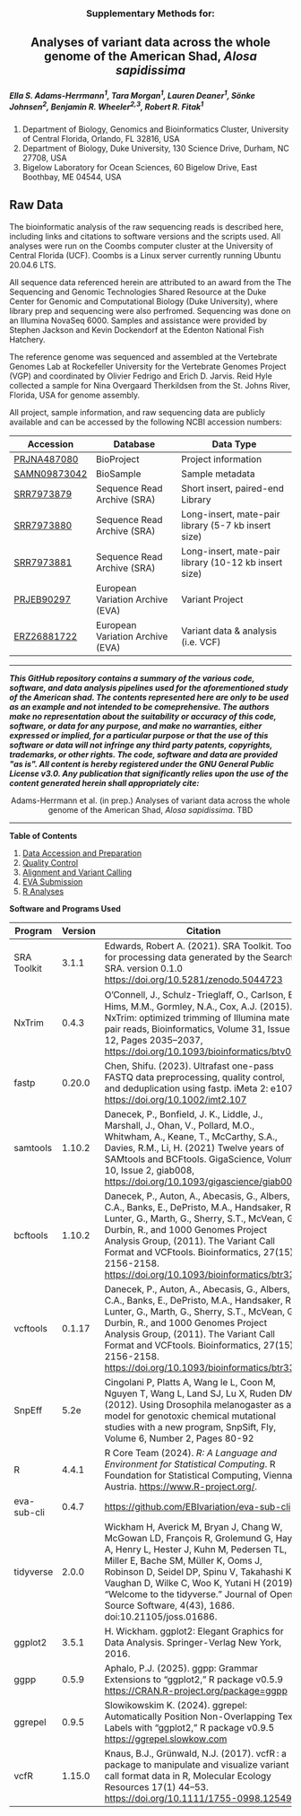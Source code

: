 <h3><p align="center">Supplementary Methods for:</p></h3>

<h2><p align="center">Analyses of variant data across the whole genome of the American Shad, <i>Alosa sapidissima</i></p></h2>

<I><h5>Ella S. Adams-Herrmann<sup>1</sup>, Tara Morgan<sup>1</sup>, Lauren Deaner<sup>1</sup>, Sönke Johnsen<sup>2</sup>,  Benjamin R. Wheeler<sup>2,3</sup>, Robert R. Fitak<sup>1</sup></h5></I>

1. Department of Biology, Genomics and Bioinformatics Cluster, University of Central Florida, Orlando, FL 32816, USA
2. Department of Biology, Duke University, 130 Science Drive, Durham, NC 27708, USA
3. Bigelow Laboratory for Ocean Sciences, 60 Bigelow Drive, East Boothbay, ME 04544, USA 

## **Raw Data**

The bioinformatic analysis of the raw sequencing reads is described here, including links and citations to software versions and the scripts used. All analyses were run on the Coombs computer cluster at the University of Central Florida (UCF). Coombs is a Linux server currently running Ubuntu 20.04.6 LTS.

All sequence data referenced herein are attributed to an award from the The Sequencing and Genomic Technologies Shared Resource at the Duke Center for Genomic and Computational Biology (Duke University), where library prep and sequencing were also perfromed. Sequencing was done on an Illumina NovaSeq 6000. Samples and assistance were provided by Stephen Jackson and Kevin Dockendorf at the Edenton National Fish Hatchery.

The reference genome was sequenced and assembled at the Vertebrate Genomes Lab at Rockefeller University for the Vertebrate Genomes Project (VGP) and coordinated by Olivier Fedrigo and Erich D. Jarvis. Reid Hyle collected a sample for Nina Overgaard Therkildsen from the St. Johns River, Florida, USA for genome assembly.

All project, sample information, and raw sequencing data are publicly available and can be accessed by the following NCBI accession numbers:

| Accession | Database | Data Type |
| ------------- | ------------- | ---------- |
| [PRJNA487080](https://www.ncbi.nlm.nih.gov/bioproject/487080) | BioProject | Project information |
| [SAMN09873042](https://www.ncbi.nlm.nih.gov/biosample/SAMN09873042) | BioSample | Sample metadata |
| [SRR7973879](https://www.ncbi.nlm.nih.gov/sra/SRR7973879) | Sequence Read Archive (SRA) | Short insert, paired-end Library  |
| [SRR7973880](https://www.ncbi.nlm.nih.gov/sra/SRR7973880) | Sequence Read Archive (SRA) | Long-insert, mate-pair library (5-7 kb insert size)  |
| [SRR7973881](https://www.ncbi.nlm.nih.gov/sra/SRR7973881) | Sequence Read Archive (SRA) | Long-insert, mate-pair library (10-12 kb insert size)  |
| [PRJEB90297](https://www.ebi.ac.uk/eva/?eva-study=PRJEB90297) | European Variation Archive (EVA) | Variant Project |
| [ERZ26881722](https://www.ebi.ac.uk/ena/browser/view/ERZ26881722) | European Variation Archive (EVA) | Variant data & analysis (i.e. VCF)  |

***
___This GitHub repository contains a summary of the various code, software, and data analysis pipelines used for the aforementioned study of the American shad. The contents represented here are only to be used as an example and not intended to be comeprehensive. The authors make no representation about the suitability or accuracy of this code, software, or data for any purpose, and make no warranties, either expressed or implied, for a particular purpose or that the use of this software or data will not infringe any third party patents, copyrights, trademarks, or other rights. The code, software and data are provided "as is". All content is hereby registered under the GNU General Public License v3.0. Any publication that significantly relies upon the use of the content generated herein shall appropriately cite:___

<p align="center">Adams-Herrmann et al. (in prep.) Analyses of variant data across the whole genome of the American Shad, <i>Alosa sapidissima</i>. TBD</p>

***

**Table of Contents**

1. [Data Accession and Preparation](./Data%20Accession%20and%20Preparation.md)
2. [Quality Control](./Quality%20Control.md)
3. [Alignment and Variant Calling](./Alignment%20and%20Variant%20Calling.md)
4. [EVA Submission](./EVA%20Submission.md)
5. [R Analyses](./Rscripts.md)

**Software and Programs Used**

| Program | Version | Citation|
| --------  | ------ | --------|
|SRA Toolkit | 3.1.1 | Edwards, Robert A. (2021). SRA Toolkit. Tools for processing data generated by the Search SRA. version 0.1.0 https://doi.org/10.5281/zenodo.5044723 |
| NxTrim | 0.4.3 | O’Connell, J., Schulz-Trieglaﬀ, O., Carlson, E., Hims, M.M., Gormley, N.A., Cox, A.J. (2015). NxTrim: optimized trimming of Illumina mate pair reads, Bioinformatics, Volume 31, Issue 12, Pages 2035–2037, https://doi.org/10.1093/bioinformatics/btv057 |
| fastp | 0.20.0 | Chen, Shifu. (2023). Ultrafast one-pass FASTQ data preprocessing, quality control, and deduplication using fastp. iMeta 2: e107. https://doi.org/10.1002/imt2.107|
| samtools | 1.10.2 |  Danecek, P., Bonfield, J. K., Liddle, J., Marshall, J., Ohan, V., Pollard, M.O., Whitwham, A., Keane, T., McCarthy, S.A., Davies, R.M., Li, H. (2021) Twelve years of SAMtools and BCFtools. GigaScience, Volume 10, Issue 2, giab008, https://doi.org/10.1093/gigascience/giab008 |
| bcftools | 1.10.2 | Danecek, P., Auton, A., Abecasis, G., Albers, C.A., Banks, E., DePristo, M.A., Handsaker, R., Lunter, G., Marth, G., Sherry, S.T., McVean, G., Durbin, R., and 1000 Genomes Project Analysis Group, (2011). The Variant Call Format and VCFtools. Bioinformatics, 27(15), 2156-2158. https://doi.org/10.1093/bioinformatics/btr330 |
| vcftools | 0.1.17 | Danecek, P., Auton, A., Abecasis, G., Albers, C.A., Banks, E., DePristo, M.A., Handsaker, R., Lunter, G., Marth, G., Sherry, S.T., McVean, G., Durbin, R., and 1000 Genomes Project Analysis Group, (2011). The Variant Call Format and VCFtools. Bioinformatics, 27(15), 2156-2158. https://doi.org/10.1093/bioinformatics/btr330 |
| SnpEff | 5.2e | Cingolani P, Platts A, Wang le L, Coon M, Nguyen T, Wang L, Land SJ, Lu X, Ruden DM. (2012). Using Drosophila melanogaster as a model for genotoxic chemical mutational studies with a new program, SnpSift, Fly, Volume 6, Number 2, Pages 80-92|
| R | 4.4.1 |  R Core Team (2024). _R: A Language and Environment for Statistical Computing_. R Foundation for Statistical Computing, Vienna, Austria. <https://www.R-project.org/>.|
|eva-sub-cli | 0.4.7 | https://github.com/EBIvariation/eva-sub-cli |
| tidyverse | 2.0.0 | Wickham H, Averick M, Bryan J, Chang W, McGowan LD, François R, Grolemund G, Hayes A, Henry L, Hester J, Kuhn M, Pedersen TL, Miller E, Bache SM, Müller K, Ooms J, Robinson D, Seidel DP, Spinu V, Takahashi K, Vaughan D, Wilke C, Woo K, Yutani H (2019). “Welcome to the tidyverse.” Journal of Open Source Software, 4(43), 1686. doi:10.21105/joss.01686.|
| ggplot2 | 3.5.1 | H. Wickham. ggplot2: Elegant Graphics for Data Analysis. Springer-Verlag New York, 2016. |
| ggpp | 0.5.9 | Aphalo, P.J. (2025). ggpp: Grammar Extensions to “ggplot2,” R package v0.5.9 https://CRAN.R-project.org/package=ggpp |
| ggrepel | 0.9.5 | Slowikowskim K. (2024). ggrepel: Automatically Position Non-Overlapping Text Labels with “ggplot2,” R package v0.9.5 https://ggrepel.slowkow.com |
| vcfR | 1.15.0 | Knaus, B.J., Grünwald, N.J. (2017). vcfR : a package to manipulate and visualize variant call format data in R, Molecular Ecology Resources 17(1) 44–53. https://doi.org/10.1111/1755-0998.12549 |







